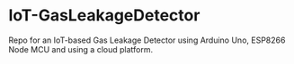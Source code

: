 # IoT-GasLeakageDetector
Repo for an IoT-based Gas Leakage Detector using Arduino Uno, ESP8266 Node MCU and using a cloud platform.
